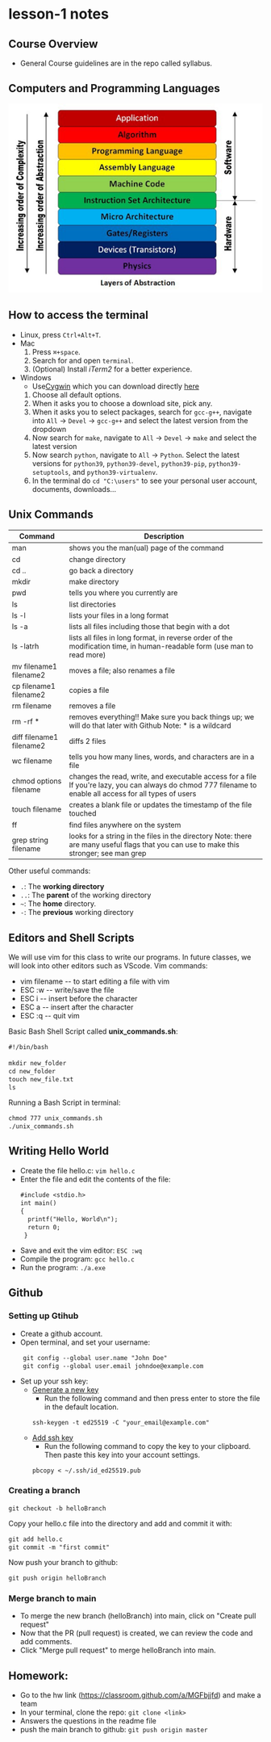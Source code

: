 # lesson-1 notes

## Course Overview
- General Course guidelines are in the repo called syllabus.

## Computers and Programming Languages
![alt text](computerProgramming.png)

 
## How to access the terminal
- Linux, press `Ctrl+Alt+T`.
- Mac
  1. Press `⌘+space`.
  2. Search for and open `terminal`.
  3. (Optional) Install *iTerm2* for a better experience.
- Windows
  - Use[Cygwin](https://www.cygwin.com/) which you can download directly [here](https://www.cygwin.com/setup-x86_64.exe)
   1. Choose all default options.
   2. When it asks you to choose a download site, pick any.
   3. When it asks you to select packages, search for `gcc-g++`, navigate into
`All` -> `Devel` -> `gcc-g++` and select the latest version from the dropdown
   4. Now search for `make`, navigate to `All` -> `Devel` -> `make` and select the
latest version
   5. Now search `python`, navigate to `All` -> `Python`.  Select the latest
versions for `python39`, `python39-devel`, `python39-pip`,
`python39-setuptools`, and `python39-virtualenv`.
   6. In the terminal do ```cd "C:\users"``` to see your personal user account, documents, downloads...
 
 
 ## Unix Commands 

| **Command**               | **Description**                                                                                                                                            |
|---------------------------|------------------------------------------------------------------------------------------------------------------------------------------------------------|
| man                       | shows you the man(ual) page of the command                                                                                                                 |
| cd                        | change directory                                                                                                                                           |
| cd ..                     | go back a directory                                                                                                                                        |
| mkdir                     | make directory                                                                                                                                             |
| pwd                       | tells you where you currently are                                                                                                                          |
| ls                        | list directories                                                                                                                                           |
| ls -l                     | lists your files in a long format                                                                                                                          |
| ls -a                     | lists all files including those that begin with a dot                                                                                                      |
| ls -latrh                 | lists all files in long format, in reverse order of the modification time, in human-readable form (use man to read more)                                   |
| mv filename1 filename2    | moves a file; also renames a file                                                                                                                          |
| cp filename1 filename2    | copies a file                                                                                                                                              |
| rm filename               | removes a file                                                                                                                                             |
| rm -rf *                  | removes everything!! Make sure you back things up; we will do that later with Github Note: * is a wildcard                                                 |
| diff filename1 filename2  | diffs 2 files                                                                                                                                              |
| wc filename               | tells you how many lines, words, and characters are in a file                                                                                              |
| chmod options filename    | changes the read, write, and executable access for a file If you're lazy, you can always do chmod 777 filename to enable all access for all types of users |
| touch filename            | creates a blank file or updates the timestamp of the file touched                                                                                          |
| ff                        |  find files anywhere on the system                                                                                                                         |
| grep string filename      | looks for a string in the files in the directory Note: there are many useful flags that you can use to make this stronger; see man grep                    |

Other useful commands:
* `.`: The **working directory**
* `..`: The **parent** of the working directory
* `~`: The **home** directory.
* `-`: The **previous** working directory



## Editors and Shell Scripts
We will use vim for this class to write our programs. In future classes, we will look into other editors such as VScode.
Vim commands:
  - vim filename -- to start editing a file with vim
  - ESC :w -- write/save the file
  - ESC i -- insert before the character
  - ESC a -- insert after the character
  - ESC :q -- quit vim
  
Basic Bash Shell Script called **unix_commands.sh**:
```
#!/bin/bash

mkdir new_folder
cd new_folder
touch new_file.txt
ls
```

Running a Bash Script in terminal:
```
chmod 777 unix_commands.sh
./unix_commands.sh
```

## Writing Hello World
- Create the file hello.c: ```vim hello.c```
- Enter the file and edit the contents of the file:
  ```
  #include <stdio.h>
  int main()
  {
    printf("Hello, World\n");
    return 0;
   }
  ```
 - Save and exit the vim editor: ```ESC :wq```
 - Compile the program: ```gcc hello.c```
 - Run the program: ```./a.exe```


## Github

### Setting up Gtihub
  - Create a github account.
  - Open terminal, and set your username: 
  ```
      git config --global user.name "John Doe"
      git config --global user.email johndoe@example.com 
  ```
  - Set up your ssh key:
    - [Generate a new key](https://docs.github.com/en/authentication/connecting-to-github-with-ssh/generating-a-new-ssh-key-and-adding-it-to-the-ssh-agent#generating-a-new-ssh-key)
      - Run the following command and then press enter to store the file in the default location. 
      ```
      ssh-keygen -t ed25519 -C "your_email@example.com"
      ```
    - [Add ssh key](https://docs.github.com/en/authentication/connecting-to-github-with-ssh/adding-a-new-ssh-key-to-your-github-account#adding-a-new-ssh-key-to-your-account)
      -  Run the following command to copy the key to your clipboard. Then paste this key into your account settings. 
      ```
      pbcopy < ~/.ssh/id_ed25519.pub
      ```
### Creating a branch
```
git checkout -b helloBranch
```
Copy your hello.c file into the directory and add and commit it with:
```
git add hello.c
git commit -m "first commit"
```
Now push your branch to github:
```
git push origin helloBranch
```

### Merge branch to main
- To merge the new branch (helloBranch) into main, click on "Create pull request"
- Now that the PR (pull request) is created, we can review the code and add comments.
- Click "Merge pull request" to merge helloBranch into main.
  
## Homework:
  - Go to the hw link (https://classroom.github.com/a/MGFbjjfd) and make a team
  - In your terminal, clone the repo: ```git clone <link>```
  - Answers the questions in the readme file
  - push the main branch to github: ```git push origin master```
  
